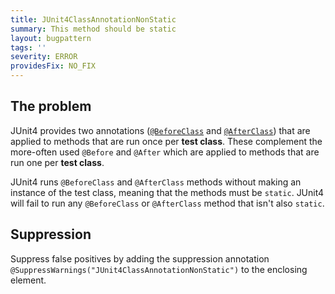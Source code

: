 ```yaml
---
title: JUnit4ClassAnnotationNonStatic
summary: This method should be static
layout: bugpattern
tags: ''
severity: ERROR
providesFix: NO_FIX
---
```


<!--
*** AUTO-GENERATED, DO NOT MODIFY ***
To make changes, edit the @BugPattern annotation or the explanation in docs/bugpattern.
-->

## The problem
JUnit4 provides two annotations ([`@BeforeClass`][beforeclass] and
[`@AfterClass`][afterclass]) that are applied to methods that are run once per
**test class**. These complement the more-often used `@Before` and `@After`
which are applied to methods that are run one per **test class**.

JUnit4 runs `@BeforeClass` and `@AfterClass` methods without making an instance
of the test class, meaning that the methods must be `static`. JUnit4 will fail
to run any `@BeforeClass` or `@AfterClass` method that isn't also `static`.

[beforeclass]: http://junit.sourceforge.net/javadoc/org/junit/BeforeClass.html
[afterclass]: http://junit.sourceforge.net/javadoc/org/junit/AfterClass.html

## Suppression
Suppress false positives by adding the suppression annotation `@SuppressWarnings("JUnit4ClassAnnotationNonStatic")` to the enclosing element.

